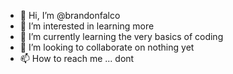 - 👋 Hi, I’m @brandonfalco
- 👀 I’m interested in learning more
- 🌱 I’m currently learning the very basics of coding
- 💞️ I’m looking to collaborate on nothing yet
- 📫 How to reach me ... dont

<!---
brandonfalco/brandonfalco is a ✨ special ✨ repository because its `README.md` (this file) appears on your GitHub profile.
You can click the Preview link to take a look at your changes.
--->
